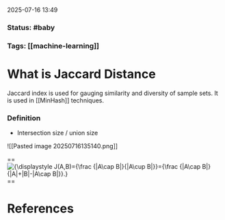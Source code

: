 2025-07-16 13:49

### Status: #baby

### Tags: [[machine-learning]]

# What is Jaccard Distance

Jaccard index is used for gauging similarity and diversity of sample sets. It is used in [[MinHash]] techniques.

### Definition
- Intersection size / union size

![[Pasted image 20250716135140.png]]


==![{\displaystyle J(A,B)={\frac {|A\cap B|}{|A\cup B|}}={\frac {|A\cap B|}{|A|+|B|-|A\cap B|}}.}](https://wikimedia.org/api/rest_v1/media/math/render/svg/1c4df392dda20f192d0db8de72c37b900985b899)==



# References









